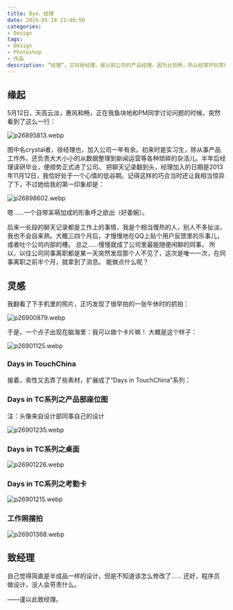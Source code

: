 ```yaml
---
title: Bye，经理
date: 2015-05-18 21:46:50
categories: 
- Design
tags: 
- Design
- Photoshop
- 作品
description: “经理”，又叫徐经理，是以前公司的产品经理，因为比较熟，所以经常开玩笑地这么叫她。<br>这篇文章记叙了当时在她离职之前，我对送她的离职礼物的考虑和设计。
---
```

## 缘起

5月12日，天高云淡，惠风和畅，正在我鱼块地和PM同学讨论问题的时候，突然看到了这么一行：

![p26895813.webp](https://s2.loli.net/2023/02/22/vEBXMoatgKQfnl4.webp)

图中名crystal者，徐经理也，加入公司一年有余。初来时是实习生，除从事产品工作外，还负责大大小小的从数据整理到新闻运营等各种琐碎的杂活儿。半年后经理读研毕业，便顺势正式进了公司。
把聊天记录翻到头，经理加入的日期是2013年11月12日，我恰好处于一个心情的低谷期。记得这样的巧合当时还让我相当惊异了下，不过她给我的第一印象却是：

![p26898602.webp](https://s2.loli.net/2023/02/22/dBX9AsgU2onfeZM.webp)

嗯……一个自带呆萌加成的形象呼之欲出（好委婉）。

后来一长段的聊天记录都是工作上的事情，我是个相当慢热的人，别人不多扯淡，我也不会自来熟。大概三四个月后，才慢慢地在QQ上贴个用户反馈里的乐事儿，或者吐个公司内部的槽。
总之……慢慢就成了公司里最能随便闲聊的同事。
所以，以往公司同事离职都是某一天突然发现那个人不见了，这次是唯一一次，在同事离职之前半个月，就拿到了消息。
能做点什么呢？

## 灵感

我翻看了下手机里的照片，正巧发现了很早拍的一张午休时的抓拍：

![p26900879.webp](https://s2.loli.net/2023/02/22/6RNWgehL9GjFCAB.webp)

于是，一个点子出现在脑海里：我可以做个卡片嘛！
大概是这个样子：

![p26901125.webp](https://s2.loli.net/2023/02/22/cjXUAQGDraNpvVZ.webp)

### Days in TouchChina

接着，索性又去弄了些素材，扩展成了“Days in TouchChina”系列：  

### Days in TC系列之产品部座位图

注：头像来自设计部同事自己的设计

![p26901235.webp](https://s2.loli.net/2023/02/22/QIWEyH4K5rTLtbc.webp)

### Days in TC系列之桌面

![p26901226.webp](https://s2.loli.net/2023/02/22/idQpDAUvLqPK4HJ.webp)

### Days in TC系列之考勤卡

![p26901215.webp](https://s2.loli.net/2023/02/22/ThgC3EbzUwerySl.webp)

### 工作照摆拍

![p26901368.webp](https://s2.loli.net/2023/02/22/mZB5OkV9TReLzE4.webp)

## 致经理

自己觉得简直是半成品一样的设计，但是不知道该怎么修改了……
还好，程序员做设计，没人会苛责什么。

——谨以此致经理。